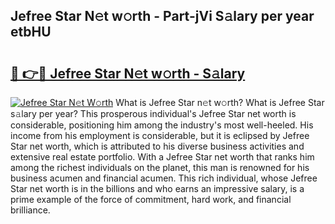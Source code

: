 ## Jefree Star N𝚎t w𝚘rth - Part-jVi S𝚊lary per year etbHU

# <h2><a href="http://gc54nc.nevu.top/?p=Jefree+Star">🔗 👉🔴 Jefree Star N𝚎t w𝚘rth - S𝚊lary</a></h2>

[![Jefree Star N𝚎t W𝚘rth](https://i.imgur.com/Oavwk0R.jpeg)](http://gc54nc.nevu.top/?p=Jefree+Star)
What is Jefree Star n𝚎t w𝚘rth? What is Jefree Star s𝚊lary per year?
This prosperous individual's Jefree Star net worth is considerable, positioning him among the industry's most well-heeled. His income from his employment is considerable, but it is eclipsed by Jefree Star net worth, which is attributed to his diverse business activities and extensive real estate portfolio. With a Jefree Star net worth that ranks him among the richest individuals on the planet, this man is renowned for his business acumen and financial acumen. This rich individual, whose Jefree Star net worth is in the billions and who earns an impressive salary, is a prime example of the force of commitment, hard work, and financial brilliance.

